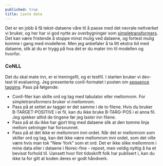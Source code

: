 ```yaml
---
published: true
title: Laste data
---
```


Det er en jobb å få tekst-dataene våre til å passe med det nevrale nettverket vi bruker, og her har vi god nytte av overbygninger som [simpletransformers](https://simpletransformers.ai/).
Det kan være fristende å stoppe minst mulig ved dataene, og fortest mulig komme i gang med modellene. Men jeg anbefaler å ta litt ekstra tid med dataene, slik at du er trygg på hva det er du mater inn til modellen og hvorfor.

### CoNLL
Det du skal mate inn, er ei treningsfil, og ei testfil. I starten bruker vi dev-test til evaluering. Jeg presenterte conll-formatet i posten om [sequence tagging](https://egilron.github.io/2020/12/02/sequence-tagging.html). Pass på følgende:
- Conll-filer kan skille ord og tag med tabulator eller mellomrom. For simpletransformers bruker vi mellomrom.
- Pass på at settet av tagger er det samme i de to filene. Hvis du bruker B-TARGET-POSITIVE i ei fil, kan du ikke bruke B-TARG-POS i ei anna fil. Jeg sjekker alltid de tingene før jeg laster inn filene.
- Pass på at du ikke har gjort ting med dataene slik at den tomme linja mellom setninger har forsvunnet.
- Pass på at det ikke er mellomrom inni ordet. Når det er mellomrom som skiller ord og tag, kan det ikke være mellomrom inni ordet, som det ville være hvis man tok "New York" som et ord. Det er ikke slike mellomrom i mine data eller i dataene i Norec-fine - repoet, men veldig nyttig å ha et bevisst forhold til. Uansett hvor fint tidsskrift folk har publisert i, kan du ikke ta for gitt at koden deres er godt håndverk.
